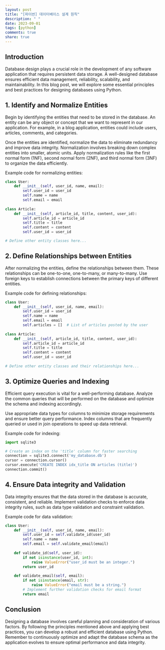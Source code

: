 ```yaml
---
layout: post
title: "[파이썬] 데이터베이스 설계 원칙"
description: " "
date: 2023-09-01
tags: [python]
comments: true
share: true
---
```


## Introduction

Database design plays a crucial role in the development of any software application that requires persistent data storage. A well-designed database ensures efficient data management, reliability, scalability, and maintainability. In this blog post, we will explore some essential principles and best practices for designing databases using Python.

## 1. Identify and Normalize Entities

Begin by identifying the entities that need to be stored in the database. An entity can be any object or concept that we want to represent in our application. For example, in a blog application, entities could include users, articles, comments, and categories.

Once the entities are identified, normalize the data to eliminate redundancy and improve data integrity. Normalization involves breaking down complex entities into smaller, atomic units. Apply normalization rules like the first normal form (1NF), second normal form (2NF), and third normal form (3NF) to organize the data efficiently.

Example code for normalizing entities:

```python
class User:
    def __init__(self, user_id, name, email):
        self.user_id = user_id
        self.name = name
        self.email = email
        
class Article:
    def __init__(self, article_id, title, content, user_id):
        self.article_id = article_id
        self.title = title
        self.content = content
        self.user_id = user_id

# Define other entity classes here...
```

## 2. Define Relationships between Entities

After normalizing the entities, define the relationships between them. These relationships can be one-to-one, one-to-many, or many-to-many. Use foreign keys to establish connections between the primary keys of different entities.

Example code for defining relationships:

```python
class User:
    def __init__(self, user_id, name, email):
        self.user_id = user_id
        self.name = name
        self.email = email
        self.articles = []  # List of articles posted by the user
        
class Article:
    def __init__(self, article_id, title, content, user_id):
        self.article_id = article_id
        self.title = title
        self.content = content
        self.user_id = user_id
        
# Define other entity classes and their relationships here...
```

## 3. Optimize Queries and Indexing

Efficient query execution is vital for a well-performing database. Analyze the common queries that will be performed on the database and optimize the schema and indexing accordingly.

Use appropriate data types for columns to minimize storage requirements and ensure better query performance. Index columns that are frequently queried or used in join operations to speed up data retrieval.

Example code for indexing:

```python
import sqlite3

# Create an index on the 'title' column for faster searching
connection = sqlite3.connect('my_database.db')
cursor = connection.cursor()
cursor.execute('CREATE INDEX idx_title ON articles (title)')
connection.commit()
```

## 4. Ensure Data integrity and Validation

Data integrity ensures that the data stored in the database is accurate, consistent, and reliable. Implement validation checks to enforce data integrity rules, such as data type validation and constraint validation.

Example code for data validation:

```python
class User:
    def __init__(self, user_id, name, email):
        self.user_id = self.validate_id(user_id)
        self.name = name
        self.email = self.validate_email(email)
        
    def validate_id(self, user_id):
        if not isinstance(user_id, int):
            raise ValueError("user_id must be an integer.")
        return user_id
        
    def validate_email(self, email):
        if not isinstance(email, str):
            raise ValueError("email must be a string.")
        # Implement further validation checks for email format
        return email
```

## Conclusion

Designing a database involves careful planning and consideration of various factors. By following the principles mentioned above and applying best practices, you can develop a robust and efficient database using Python. Remember to continuously optimize and adapt the database schema as the application evolves to ensure optimal performance and data integrity.